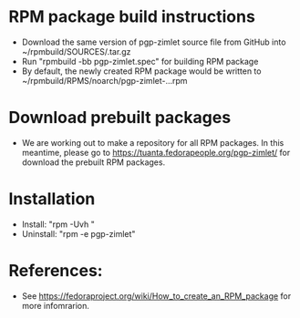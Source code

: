 # RPM package build instructions
* Download the same version of pgp-zimlet source file from GitHub into ~/rpmbuild/SOURCES/<version>.tar.gz
* Run "rpmbuild -bb pgp-zimlet.spec" for building RPM package
* By default, the newly created RPM package would be written to ~/rpmbuild/RPMS/noarch/pgp-zimlet-...rpm

# Download prebuilt packages
* We are working out to make a repository for all RPM packages. In this meantime, please go to https://tuanta.fedorapeople.org/pgp-zimlet/ for download the prebuilt RPM packages.

# Installation
* Install: "rpm -Uvh <path-to-rpm-file>"
* Uninstall: "rpm -e pgp-zimlet"

# References:
* See https://fedoraproject.org/wiki/How_to_create_an_RPM_package for more infomrarion.
